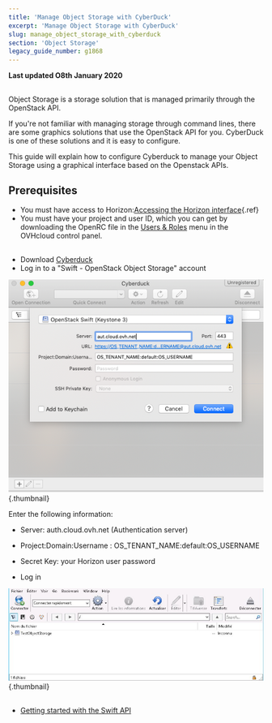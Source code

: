```yaml
---
title: 'Manage Object Storage with CyberDuck'
excerpt: 'Manage Object Storage with CyberDuck'
slug: manage_object_storage_with_cyberduck
section: 'Object Storage'
legacy_guide_number: g1868
---
```


**Last updated O8th January 2020**

## 
Object Storage is a storage solution that is managed primarily through the OpenStack API.

If you're not familiar with managing storage through command lines, there are some graphics solutions that use the OpenStack API for you. CyberDuck is one of these solutions and it is easy to configure. 

This guide will explain how to configure Cyberduck to manage your Object Storage using a graphical interface based on the Openstack APIs.


## Prerequisites

- You must have access to Horizon:[Accessing the Horizon interface](https://docs.ovh.com/sg/en/public-cloud/creation-and-deletion-of-openstack-user/){.ref}
- You must have your project and user ID, which you can get by downloading the OpenRC file in the [Users & Roles](https://docs.ovh.com/sg/en/public-cloud/set-openstack-environment-variables/#instructions) menu in the OVHcloud control panel.




## 

- Download [Cyberduck](https://cyberduck.io/)
- Log in to a "Swift - OpenStack Object Storage" account


![objectstorage-cyberduck](images/Cyberduck.png){.thumbnail}

Enter the following information:

- Server: auth.cloud.ovh.net (Authentication server)
- Project:Domain:Username : OS_TENANT_NAME:default:OS_USERNAME
- Secret Key: your Horizon user password



- Log in



![objectstorage-cyberduck](images/img_2756.jpg){.thumbnail}


##

- [Getting started with the Swift API](https://docs.ovh.com/gb/en/public-cloud/getting_started_with_the_swift_api/)


## 


